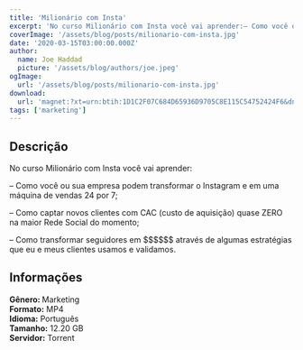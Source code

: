 ```yaml
---
title: 'Milionário com Insta'
excerpt: 'No curso Milionário com Insta você vai aprender:– Como você ou sua empresa podem transformar o Instagram e em uma máquina de vendas 24 por 7;– Como captar novos clientes com CAC (custo de aquisição) quase ZERO na maior Rede Social do momento;– Como transformar seguidor'
coverImage: '/assets/blog/posts/milionario-com-insta.jpg'
date: '2020-03-15T03:00:00.000Z'
author:
  name: Joe Haddad
  picture: '/assets/blog/authors/joe.jpeg'
ogImage:
  url: '/assets/blog/posts/milionario-com-insta.jpg'
download:
  url: 'magnet:?xt=urn:btih:1D1C2F07C684D65936D9705C8E115C54752424F6&dn=Milion%c3%a1rio%20com%20insta%20Raiam%20Santos&tr=udp%3a%2f%2ftracker.openbittorrent.com%3a1337%2fannounce&tr=udp%3a%2f%2ftracker.opentrackr.org%3a1337%2fannounce'
tags: ['marketing']
---
```

<h2>Descrição</h2>
<p></p><p>No curso Milionário com Insta você vai aprender:</p><p>– Como você ou sua empresa podem transformar o Instagram e em uma máquina de vendas 24 por 7;</p><p>– Como captar novos clientes com CAC (custo de aquisição) quase ZERO na maior Rede Social do momento;</p><p>– Como transformar seguidores em $$$$$$ através de algumas estratégias que eu e meus clientes usamos e validamos.</p><h2>Informações</h2><p><strong>Gênero: </strong>Marketing<br/><strong>Formato:</strong> MP4<br/><strong>Idioma:</strong> Português<br/><strong>Tamanho:</strong> 12.20 GB<br/><strong>Servidor:</strong> Torrent</p>